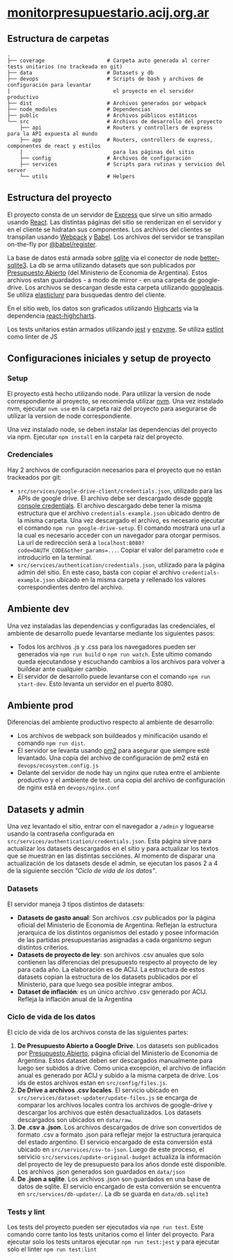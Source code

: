 # [monitorpresupuestario.acij.org.ar](http://monitorpresupuestario.acij.org.ar/)

<!-- TODO: actualizar readme antes de cerrar el rediseño -->

## Estructura de carpetas

```
.
├── coverage                    # Carpeta auto generada al correr tests unitarios (no trackeada en git)
├── data                        # Datasets y db
├── devops                      # Scripts de bash y archivos de configuración para levantar
|                                 el proyecto en el servidor productivo
├── dist                        # Archivos generados por webpack
├── node_modules                # Dependencias
├── public                      # Archivos públicos estáticos
└── src                         # Archivos de desarrollo del proyecto
    ├── api                     # Routers y controllers de express para la API expuesta al mundo
    ├── app                     # Routers, controllers de express, componentes de react y estilos 
    |                             para las páginas del sitio
    ├── config                  # Archivos de configuración
    ├── services                # Scripts para rutinas y servicios del server
    └── utils                   # Helpers
```

## Estructura del proyecto

El proyecto consta de un servidor de [Express](https://expressjs.com/) que sirve un sitio armado usando
[React](https://reactjs.org/). Las distintas páginas del sitio se renderizan en el servidor y en el cliente se
hidratan sus componentes. Los archivos del clientes se transpilan usando [Webpack](https://webpack.js.org/)
y [Babel](https://babeljs.io/). Los archivos del servidor se transpilan on-the-fly por
[@babel/register](https://babeljs.io/docs/en/babel-register).

La base de datos está armada sobre [sqlite](https://www.sqlite.org/index.html) via el conector de node 
[better-sqlite3](https://www.npmjs.com/package/better-sqlite3). La db se arma utilizando datasets que son 
publicados por [Presupuesto Abierto](https://www.presupuestoabierto.gob.ar/sici/datos-abiertos#) (del Ministerio 
de Economia de Argentina). Estos archivos estan guardados - a modo de mirror - en una carpeta de google-drive. Los
archivos se descargan desde esta carpeta utilizando [googleapis](https://www.npmjs.com/package/googleapis).
Se utiliza [elasticlunr](https://www.npmjs.com/package/elasticlunr) para busquedas dentro del cliente.  

En el sitio web, los datos son graficados utilizando [Highcarts](https://www.highcharts.com/) via la dependencia 
[react-highcharts](https://www.npmjs.com/package/react-highcharts). 

Los tests unitarios están armados utilizando [jest](https://jestjs.io/) y [enzyme](https://enzymejs.github.io/enzyme/).
Se utiliza [estlint](https://eslint.org/) como linter de JS

## Configuraciones iniciales y setup de proyecto

### Setup

El proyecto está hecho utilizando node. Para utilizar la version de node correspondiente
al proyecto, se recomienda utilizar [nvm](https://github.com/nvm-sh/nvm). Una vez instalado
nvm, ejecutar `nvm use` en la carpeta raiz del proyecto para asegurarse de utilizar la
version de node correspondiente. 

Una vez instalado node, se deben instalar las dependencias del proyecto via npm. Ejecutar
`npm install` en la carpeta raiz del proyecto.

### Credenciales

Hay 2 archivos de configuración necesarios para el proyecto que no están trackeados por git:

- `src/services/google-drive-client/credentials.json`, utilizado para las APIs de google drive. El archivo debe ser
descargado desde [google console credentials](https://console.developers.google.com/apis/credentials). El archivo
descargado debe tener la misma estructura que el archivo `credentials-example.json` ubicado dentro de la misma carpeta.
Una vez descargado el archivo, es necesario ejecutar el comando `npm run google-drive-setup`. El comando mostrará
una url a la cual es necesario acceder con un navegador para otorgar permisos. La url de redirección será a 
`localhost:8080?code=OAUTH_CODE&other_params=...`. Copiar el valor del parametro `code` e introducirlo en la terminal.
- `src/services/authentication/credentials.json`, utilizado para la página admin del sitio. En este caso, basta con
copiar el archivo `credentials-example.json` ubicado en la misma carpeta y rellenado los valores correspondientes 
dentro del archivo.

## Ambiente dev

Una vez instaladas las dependencias y configuradas las credenciales, el ambiente de desarrollo puede levantarse
mediante los siguientes pasos:  

- Todos los archivos .js y .css para los navegadores pueden ser generados via `npm run build` o `npm run watch`. Este
ultimo comando queda ejecutandose y escuchando cambios a los archivos para volver a buildear ante cualquier cambio.
- El servidor de desarrollo puede levantarse con el comando `npm run start-dev`. Esto levanta un servidor en el puerto 8080. 

## Ambiente prod

Diferencias del ambiente productivo respecto al ambiente de desarrollo:

- Los archivos de webpack son buildeados y minificación usando el comando `npm run dist`.
- El servidor se levanta usando [pm2](https://pm2.keymetrics.io/) para asegurar que siempre esté levantado. Una copia 
del archivo de configuración de pm2 está en `devops/ecosystem.config.js`
- Delante del servidor de node hay un nginx que rutea entre el ambiente productivo y el ambiente de test. una copia 
del archivo de configuración de nginx está en `devops/nginx.conf`

## Datasets y admin

Una vez levantado el sitio, entrar con el navegador a `/admin` y loguearse usando la contraseña configurada en 
`src/services/authentication/credentials.json`. Esta página sirve para actualizar los datasets descargados en el 
sitio y para actualizar los textos que se muestran en las distintas secciónes. Al momento de disparar una
actualización de los datasets desde el admin, se ejecutan los pasos 2 a 4 de la siguiente sección _"Ciclo de vida de los datos"_. 

### Datasets

El servidor maneja 3 tipos distintos de datasets:
- **Datasets de gasto anual**: Son archivos .csv publicados por la página oficial del Ministerio de Economia de Argentina.
Reflejan la estructura jerarquica de los distintos organismos del estado y posee información de las partidas 
presupuestarias asignadas a cada organismo segun distintos criterios. 
- **Datasets de proyecto de ley**: son archivos .csv anuales que solo contienen las diferencias del presupuesto respecto al
proyecto de ley para cada año. La elaboración es de ACIJ. La estructura de estos datasets copian la estructura de los
datasets publicados por el Ministerio, para que luego sea posible integrar ambos.  
- **Dataset de inflación**: es un único archivo .csv generado por ACIJ. Refleja la inflación anual de la Argentina

### Ciclo de vida de los datos

El ciclo de vida de los archivos consta de las siguientes partes:

1. **De Presupuesto Abierto a Google Drive**. Los datasets son publicados por
[Presupuesto Abierto](https://www.presupuestoabierto.gob.ar/sici/datos-abiertos#), página oficial del
Ministerio de Economia de Argentina. Estos dataset deben ser descargados manualmente para luego ser subidos a drive.
Como unica excepción, el archivo de inflación anual es generado por ACIJ y subido a la misma carpeta de drive.
Los ids de estos archivos estan en `src/config/files.js`.
2. **De Drive a archivos .csv locales**. El servicio ubicado en `src/services/dataset-updater/update-files.js` se
encarga de comparar los archivos locales contra los archivos de google-drive y descargar los archivos que estén
desactualizados. Los datasets descargados son ubicados en `data/raw`.
3. **De .csv a .json**. Los archivos descargados de drive son convertidos de formato .csv a formato .json para
reflejar mejor la estructura jerarquica del estado argentino. El servicio encargado de esta conversión está ubicado
en `src/services/csv-to-json`. Luego de este proceso, el servicio `src/services/update-original-budget` actualiza
la información del proyecto de ley de presupuesto para los años donde esté disponible. Los archivos .json generados
son guardados en `data/json`
4. **De .json a sqlite**. Los archivos .json son guardados en una base de datos de sqlite. El servicio encargado de 
esta conversión se encuentra en `src/services/db-updater/`. La db se guarda en `data/db.sqlite3` 

### Tests y lint

Los tests del proyecto pueden ser ejecutados via `npm run test`. Este comando corre tanto los tests unitarios como el
linter del proyecto. Para ejecutar solo los tests unitaros ejecutar `npm run test:jest` y para ejecutar solo el linter
`npm run test:lint` 
